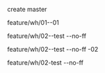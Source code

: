 create master

feature/wh/01--01

feature/wh/02--test --no-ff

feature/wh/02--test --no-ff -02

feature/wh/02-test --no-ff

